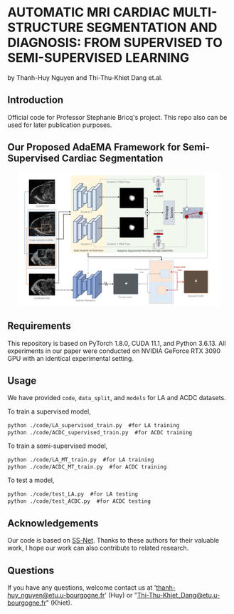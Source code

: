 
# AUTOMATIC MRI CARDIAC MULTI-STRUCTURE SEGMENTATION AND DIAGNOSIS: FROM SUPERVISED TO SEMI-SUPERVISED LEARNING
by Thanh-Huy Nguyen and Thi-Thu-Khiet Dang et.al.
## Introduction
Official code for Professor Stephanie Bricq's project. This repo also can be used for later publication purposes.

## Our Proposed AdaEMA Framework for Semi-Supervised Cardiac Segmentation

<center><img src='framework_figure.png' width=90%/></center>

## Requirements
This repository is based on PyTorch 1.8.0, CUDA 11.1, and Python 3.6.13. All experiments in our paper were conducted on NVIDIA GeForce RTX 3090 GPU with an identical experimental setting.
## Usage
We have provided `code`, `data_split`, and `models` for LA and ACDC datasets.

To train a supervised model,
```
python ./code/LA_supervised_train.py  #for LA training
python ./code/ACDC_supervised_train.py  #for ACDC training
```
To train a semi-supervised model,
```
python ./code/LA_MT_train.py  #for LA training
python ./code/ACDC_MT_train.py  #for ACDC training
``` 

To test a model,
```
python ./code/test_LA.py  #for LA testing
python ./code/test_ACDC.py  #for ACDC testing
```

## Acknowledgements
Our code is based on [SS-Net](https://github.com/ycwu1997/SS-Net). Thanks to these authors for their valuable work, I hope our work can also contribute to related research.

## Questions
If you have any questions, welcome contact us at 'thanh-huy_nguyen@etu.u-bourgogne.fr' (Huy) or "Thi-Thu-Khiet_Dang@etu.u-bourgogne.fr" (Khiet).



